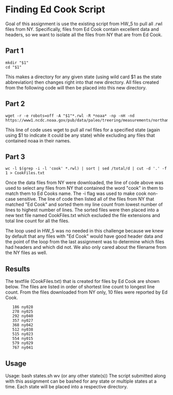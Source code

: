 # Finding Ed Cook Script
Goal of this assignment is use the existing script from HW_5 to pull all .rwl files from NY. Specifically, files from Ed Cook
contain excellent data and headers, so we want to isolate all the files from NY that are from Ed Cook.

## Part 1
```
mkdir "$1"
cd "$1"
```
This makes a directory for any given state (using wild card $1 as the state abbreviation) then changes right into that 
new directory. All files created from the following code will then be placed into this new
directory.

## Part 2
```
wget -r -e robots=off -A "$1"*.rwl -R *noaa* -np -nH -nd https://www1.ncdc.noaa.gov/pub/data/paleo/treering/measurements/northamerica/usa/
```
This line of code uses wget to pull all rwl files for a specified state (again using $1 to indicate it could be any state) 
while excluding any files that contained noaa in their names.

## Part 3
```
wc -l $(grep -i -l 'cook' *.rwl) | sort | sed /total/d | cut -d '.' -f 1 > CookFiles.txt
```
Once the data files from NY were downloaded, the line of code above was used to select any files from NY that contained the word "cook"
in them to match them to Ed Cooks name. The -i flag was used to make cook non-case sensitive. The line of code then listed all of the files from NY that matched "Ed Cook" and sorted them my line count from lowest number of lines to highest number of lines. The sorted files were then placed into a new text file named CookFiles.txt which excluded the file extensions and total line count for all the files. 

The loop used in HW_5 was no needed in this challenge because we knew by default that any files with "Ed Cook" would have good header data and the point of the loop from the last assignment was to determine which files had headers and which did not. We also only cared about the filename from the NY files as well.

## Results
The textfile (CookFiles.txt) that is created for files by Ed Cook are shown below. The files are listed in order of shortest line count to longest line count. From the files downloaded from NY only, 10 files were reported by Ed Cook.
```
   186 ny028
   278 ny025
   292 ny040
   357 ny027
   368 ny042
   512 ny038
   515 ny023
   554 ny015
   579 ny029
   767 ny041     
```
## Usage
Usage: bash states.sh wv (or any other state(s))
The script submitted along with this assignment can be bashed for any state or multiple states at a time.
Each state will be placed into a respective directory.
